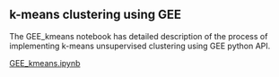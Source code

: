## k-means clustering using GEE

The GEE_kmeans notebook has detailed description of the process of implementing k-means unsupervised clustering using GEE python API.

[GEE_kmeans.ipynb](./GEE_kmeans.ipynb)